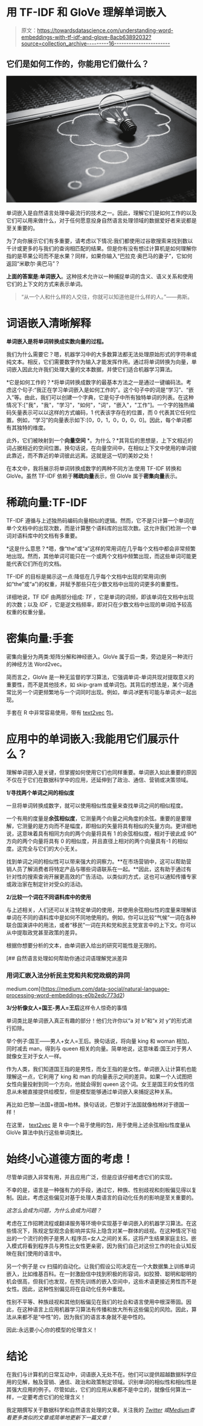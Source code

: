 # 用 TF-IDF 和 GloVe 理解单词嵌入

> 原文：<https://towardsdatascience.com/understanding-word-embeddings-with-tf-idf-and-glove-8acb63892032?source=collection_archive---------16----------------------->

## 它们是如何工作的，你能用它们做什么？

![](img/75d4c2de3885c2735954df265bd1d4d7.png)

单词嵌入是自然语言处理中最流行的技术之一。因此，理解它们是如何工作的以及它们可以用来做什么，对于任何愿意投身自然语言处理领域的数据爱好者来说都是至关重要的。

为了向你展示它们有多重要，请考虑以下情况:我们都使用过谷歌搜索来找到数以千计或更多的与我们的查询相匹配的结果。但是你有没有想过计算机是如何理解你指的是苹果公司而不是水果？同样，如果你输入“巴拉克·奥巴马的妻子”，它如何返回“米歇尔·奥巴马”？

**上面的答案是:单词嵌入**。这种技术允许以一种捕捉单词的含义、语义关系和使用它们的上下文的方式来表示单词。

> “从一个人和什么样的人交往，你就可以知道他是什么样的人。”——弗斯。

# **词语嵌入清晰解释**

**单词嵌入是将单词转换成实数向量的过程。**

我们为什么需要它？嗯，机器学习中的大多数算法都无法处理原始形式的字符串或纯文本。相反，它们需要数字作为输入才能发挥作用。通过将单词转换为向量，单词嵌入因此允许我们处理大量的文本数据，并使它们适合机器学习算法。

*它是如何工作的？*将单词转换成数字的最基本方法之一是通过一键编码法。考虑这个句子:“我正在学习单词嵌入是如何工作的”。这个句子中的词是“学习”、“嵌入”等。由此，我们可以创建一个字典，它是句子中所有独特单词的列表。在这种情况下:["我"，"我"，"学习"，"如何"，"词"，"嵌入"，"工作"]。一个字的独热编码矢量表示可以以这样的方式编码，1 代表该字存在的位置，而 0 代表其它任何位置。例如，“学习”的向量表示如下:[0，0，1，0，0，0，0]。因此，每个单词都有其独特的维度。

此外，它们被映射到一个**向量空间** *。为什么？*其背后的思想是，上下文相近的词占据相近的空间位置。换句话说，在向量空间中，在相似上下文中使用的单词彼此靠近，而不靠近的单词彼此远离。这就是这一切的美妙之处！

在本文中，我将展示将单词转换成数字的两种不同方法:使用 TF-IDF 转换和 GloVe。虽然 TF-IDF 依赖于**稀疏向量**表示，但 GloVe 属于**密集向量**表示。

# 稀疏向量:TF-IDF

TF-IDF 遵循与上述独热码编码向量相似的逻辑。然而，它不是只计算一个单词在单个文档中的出现次数，而是计算整个语料库的出现次数。这允许我们检测一个单词对语料库中的文档有多重要。

*这是什么意思？*嗯，像“the”或“a”这样的常用词在几乎每个文档中都会非常频繁地出现。然而，其他单词可能只在一个或两个文档中频繁出现，而这些单词可能更能代表它们所在的文档。

TF-IDF 的目标是揭示这一点:降低在几乎每个文档中出现的常用词(例如“the”或“a”)的权重，并赋予那些只在少数文档中出现的词更多的重要性。

详细地说，TF IDF 由两部分组成: *TF* ，它是单词的词频，即该单词在文档中出现的次数；以及 *IDF* ，它是逆文档频率，即对只在少数文档中出现的单词给予较高权重的权重分量。

# 密集向量:手套

密集向量分为两类:矩阵分解和神经嵌入。GloVe 属于后一类，旁边是另一种流行的神经方法 Word2vec。

简而言之，GloVe 是一种无监督的学习算法，它强调单词-单词共现对提取意义的重要性，而不是其他技术，如 skip-gram 或单词包。其背后的想法是，某个词通常比另一个词更频繁地与一个词同时出现。例如，单词*冰*更有可能与单词*水*一起出现。

手套在 R 中非常容易使用，带有 [text2vec](http://text2vec.org/glove.html) 包。

# 应用中的单词嵌入:我能用它们展示什么？

理解单词嵌入是关键，但掌握如何使用它们也同样重要。单词嵌入如此重要的原因不仅在于它们在数据科学中的应用，还延伸到了政治、通信、营销或决策领域。

**1/寻找两个单词之间的相似度**

一旦将单词转换成数字，就可以使用相似性度量来查找单词之间的相似程度。

一个有用的度量是**余弦相似度**，它测量两个向量之间角度的余弦。重要的是要理解，它测量的是方向而不是幅度，即相似的矢量将具有相似的矢量方向。更详细地说，这意味着具有相同方向的两个向量将具有 1 的余弦相似度，相对于彼此成 90°方向的两个向量将具有 0 的相似度，并且直径上相对的两个向量具有-1 的相似度。这完全与它们的大小无关。

找到单词之间的相似性可以带来强大的洞察力。**在市场营销中，这可以帮助营销人员了解消费者将特定产品与哪些词语联系在一起。**因此，这有助于通过有针对性的搜索查询开展更高效的广告活动。以类似的方式，这也可以通知传播专家或政治家在制定针对受众的活动。

**2/比较一个词在不同语料库中的使用**

与上述相关，人们还可以关注特定单词的使用，并使用余弦相似性的度量来理解该单词在不同的语料库中是如何不同地使用的。例如，你可以比较“气候”一词在各种联合国演讲中的用法，或者“移民”一词在共和党和民主党宣言中的上下文。你可以从中提取政党甚至政策的差异。

根据你想要分析的文本，由单词嵌入给出的研究可能性是无限的。

[](https://medium.com/data-social/natural-language-processing-word-embeddings-e0b2edc773d2) [## 自然语言处理如何帮助你通过词语理解党派差异

### 用词汇嵌入法分析民主党和共和党政纲的异同

medium.com](https://medium.com/data-social/natural-language-processing-word-embeddings-e0b2edc773d2) 

**3/分析像女人+国王-男人=王后**这样令人惊奇的事情

单词类比是单词嵌入真正有趣的部分！他们允许你以“a 对 b”和“x 对 y”的形式进行扣除。

举个例子:国王——男人+女人=王后。换句话说，将向量 king 和 woman 相加，同时减去 man，得到与 queen 相关的向量。简单地说，这意味着:国王对于男人就像女王对于女人一样。

作为人类，我们知道国王指的是男性，而女王指的是女性。单词嵌入让计算机也能理解这一点，它利用了 king 和 man 的向量表示之间的差异。如果一个人试图把女性向量投射到同一个方向，他就会得到 queen 这个词。女王是国王的女性的信息从未被直接提供给模型，但是模型能够通过单词嵌入来捕捉这种关系。

再比如:巴黎—法国+德国=柏林。换句话说，巴黎对于法国就像柏林对于德国一样！

在这里， [text2vec](http://text2vec.org/glove.html) 是 R 中一个易于使用的包，用于使用上述余弦相似性度量从 GloVe 算法中执行这些单词类比。

# 始终小心道德方面的考虑！

尽管单词嵌入非常有用，并且应用广泛，但是应该仔细考虑它们的实现。

不幸的是，语言是一种强有力的手段，通过它，种族、性别歧视和刻板偏见得以复制。因此，考虑这些偏见对基于处理人类语言的自动化任务的影响是至关重要的。

*这怎么会成为问题，为什么会成为问题？*

考虑在工作招聘流程或翻译服务等环境中实现基于单词嵌入的机器学习算法。在这些情况下，陈规定型观念会影响并实际上隐含对某一群体的歧视。在这种情况下给出的一个流行的例子是男人:程序员=女人之间的关系，这将产生结果家庭主妇。嵌入模式将看到程序员与男性比女性更亲密，因为我们自己对这份工作的社会认知反映在我们使用的语言中。

另一个例子是 cv 扫描的自动化。让我们假设公司决定在一个大数据集上训练单词嵌入，比如维基百科。在一封激励信中找到积极的形容词，如狡猾、聪明和聪明的机会很高，但我们也发现，在预先训练的嵌入空间中，这些术语更接近男性而不是女性。因此，这种性别偏见将在自动化任务中重现。

性别不平等、种族歧视和其他刻板偏见在我们的社会和语言使用中根深蒂固。因此，在这种语言上应用机器学习算法有传播和放大所有这些偏见的风险。因此，算法从来都不是“中性”的，因为我们的语言本身就不是中性的。

因此:永远要小心你的模型的伦理含义！

# **结论**

在我们与计算机的日常互动中，词语嵌入无处不在。他们可以提供超越数据科学应用的见解，触及营销、通信、政治和政策制定领域。识别单词的相似性和相似性是其强大应用的例子。尽管如此，它们的应用从来都不是中立的，就像任何算法一样，一定要考虑它们的伦理含义！

我定期撰写关于数据科学和自然语言处理的文章。关注我的 [*Twitter*](https://twitter.com/celine_vdr) *或*[*Medium*](https://medium.com/@celine.vdr)*查看更多类似的文章或简单地更新下一篇文章！*